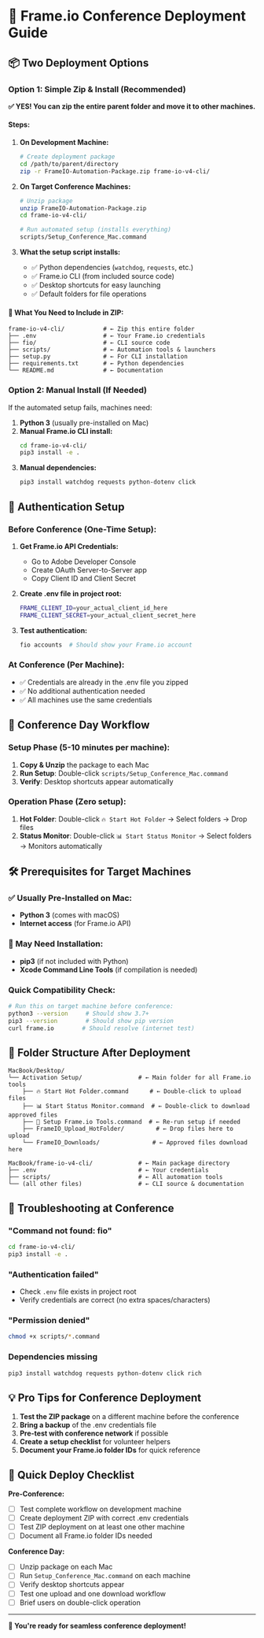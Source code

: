 # 🚀 Frame.io Conference Deployment Guide

## 📦 **Two Deployment Options**

### **Option 1: Simple Zip & Install (Recommended)**

**✅ YES! You can zip the entire parent folder and move it to other machines.**

#### Steps:
1. **On Development Machine:**
   ```bash
   # Create deployment package
   cd /path/to/parent/directory
   zip -r FrameIO-Automation-Package.zip frame-io-v4-cli/
   ```

2. **On Target Conference Machines:**
   ```bash
   # Unzip package
   unzip FrameIO-Automation-Package.zip
   cd frame-io-v4-cli/
   
   # Run automated setup (installs everything)
   scripts/Setup_Conference_Mac.command
   ```

3. **What the setup script installs:**
   - ✅ Python dependencies (`watchdog`, `requests`, etc.)
   - ✅ Frame.io CLI (from included source code)
   - ✅ Desktop shortcuts for easy launching
   - ✅ Default folders for file operations

#### 🎯 **What You Need to Include in ZIP:**
```
frame-io-v4-cli/           # ← Zip this entire folder
├── .env                   # ← Your Frame.io credentials
├── fio/                   # ← CLI source code
├── scripts/               # ← Automation tools & launchers
├── setup.py               # ← For CLI installation
├── requirements.txt       # ← Python dependencies
└── README.md              # ← Documentation
```

### **Option 2: Manual Install (If Needed)**

If the automated setup fails, machines need:

1. **Python 3** (usually pre-installed on Mac)
2. **Manual Frame.io CLI install:**
   ```bash
   cd frame-io-v4-cli/
   pip3 install -e .
   ```
3. **Manual dependencies:**
   ```bash
   pip3 install watchdog requests python-dotenv click
   ```

## 🔐 **Authentication Setup**

### **Before Conference (One-Time Setup):**

1. **Get Frame.io API Credentials:**
   - Go to Adobe Developer Console
   - Create OAuth Server-to-Server app
   - Copy Client ID and Client Secret

2. **Create .env file in project root:**
   ```bash
   FRAME_CLIENT_ID=your_actual_client_id_here
   FRAME_CLIENT_SECRET=your_actual_client_secret_here
   ```

3. **Test authentication:**
   ```bash
   fio accounts  # Should show your Frame.io account
   ```

### **At Conference (Per Machine):**
- ✅ Credentials are already in the .env file you zipped
- ✅ No additional authentication needed
- ✅ All machines use the same credentials

## 🎪 **Conference Day Workflow**

### **Setup Phase (5-10 minutes per machine):**
1. **Copy & Unzip** the package to each Mac
2. **Run Setup**: Double-click `scripts/Setup_Conference_Mac.command`
3. **Verify**: Desktop shortcuts appear automatically

### **Operation Phase (Zero setup):**
1. **Hot Folder**: Double-click `🔥 Start Hot Folder` → Select folders → Drop files
2. **Status Monitor**: Double-click `📊 Start Status Monitor` → Select folders → Monitors automatically

## 🛠️ **Prerequisites for Target Machines**

### **✅ Usually Pre-Installed on Mac:**
- **Python 3** (comes with macOS)
- **Internet access** (for Frame.io API)

### **🔧 May Need Installation:**
- **pip3** (if not included with Python)
- **Xcode Command Line Tools** (if compilation is needed)

### **Quick Compatibility Check:**
```bash
# Run this on target machine before conference:
python3 --version     # Should show 3.7+
pip3 --version        # Should show pip version
curl frame.io        # Should resolve (internet test)
```

## 📁 **Folder Structure After Deployment**

```
MacBook/Desktop/
└── Activation Setup/                # ← Main folder for all Frame.io tools
    ├── 🔥 Start Hot Folder.command      # ← Double-click to upload files
    ├── 📊 Start Status Monitor.command  # ← Double-click to download approved files
    ├── 🔧 Setup Frame.io Tools.command  # ← Re-run setup if needed
    ├── FrameIO_Upload_HotFolder/         # ← Drop files here to upload
    └── FrameIO_Downloads/               # ← Approved files download here

MacBook/frame-io-v4-cli/             # ← Main package directory
├── .env                             # ← Your credentials
├── scripts/                         # ← All automation tools
└── (all other files)                # ← CLI source & documentation
```

## 🚨 **Troubleshooting at Conference**

### **"Command not found: fio"**
```bash
cd frame-io-v4-cli/
pip3 install -e .
```

### **"Authentication failed"**
- Check `.env` file exists in project root
- Verify credentials are correct (no extra spaces/characters)

### **"Permission denied"**
```bash
chmod +x scripts/*.command
```

### **Dependencies missing**
```bash
pip3 install watchdog requests python-dotenv click rich
```

## 💡 **Pro Tips for Conference Deployment**

1. **Test the ZIP package** on a different machine before the conference
2. **Bring a backup** of the .env credentials file
3. **Pre-test with conference network** if possible
4. **Create a setup checklist** for volunteer helpers
5. **Document your Frame.io folder IDs** for quick reference

## 🎯 **Quick Deploy Checklist**

**Pre-Conference:**
- [ ] Test complete workflow on development machine
- [ ] Create deployment ZIP with correct .env credentials
- [ ] Test ZIP deployment on at least one other machine
- [ ] Document all Frame.io folder IDs needed

**Conference Day:**
- [ ] Unzip package on each Mac
- [ ] Run `Setup_Conference_Mac.command` on each machine
- [ ] Verify desktop shortcuts appear
- [ ] Test one upload and one download workflow
- [ ] Brief users on double-click operation

---

**🎉 You're ready for seamless conference deployment!**
